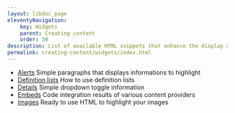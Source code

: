 ```yaml
---
layout: libdoc_page
eleventyNavigation:
    key: Widgets
    parent: Creating content
    order: 30
description: List of available HTML snippets that enhance the display of the content
permalink: creating-content/widgets/index.html
---
```


* [Alerts](/content/creating-content/widgets/alerts.md) Simple paragraphs that displays informations to highlight
* [Definition lists](/content/creating-content/widgets/definition-lists.md) How to use definition lists
* [Details](/content/creating-content/widgets/details.md) Simple dropdown toggle information
* [Embeds](/content/creating-content/widgets/embeds.md) Code integration results of various content providers
* [Images](/content/creating-content/widgets/images.md) Ready to use HTML to highlight your images

